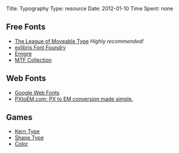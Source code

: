 Title: Typography
Type: resource
Date: 2012-01-10
Time Spent: none

## Free Fonts

- [The League of Moveable Type](http://www.theleagueofmoveabletype.com/) *Highly recommended!*
- [exljbris Font Foundry](http://www.exljbris.com/)
- [Emigre](http://www.emigre.com/)
- [MTF Collection](http://misstiina.com/fonts/go/freefonts/)

## Web Fonts

- [Google Web Fonts](http://www.google.com/webfonts)
- [PXtoEM.com: PX to EM conversion made simple.](http://pxtoem.com/)

## Games
- [Kern Type](http://type.method.ac/)
- [Shape Type](http://shape.method.ac/)
- [Color](http://color.method.ac/)

